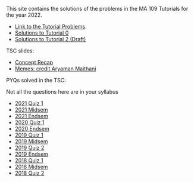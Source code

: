 This site contains the solutions of the problems in the MA 109 Tutorials for the year 2022.

- [Link to the Tutorial Problems](https://ashwinabraham2021.github.io/MA-109-Tutorial-Solutions/tut_problems.pdf).
- [Solutions to Tutorial 0](https://ashwinabraham2021.github.io/MA-109-Tutorial-Solutions/Tutorial0.pdf)
- [Solutions to Tutorial 2 (Draft)](https://ashwinabraham2021.github.io/MA-109-Tutorial-Solutions/Tutorial2.pdf)

TSC slides:
- [Concept Recap](https://ashwinabraham2021.github.io/MA109_TSC.pdf)
- [Memes: credit Aryaman Maithani](https://ashwinabraham2021.github.io/MA-109-Tutorial-Solutions/Memes.pdf)

PYQs solved in the TSC:

Not all the questions here are in your syllabus

- [2021 Quiz 1](https://ashwinabraham2021.github.io/MA-109-Tutorial-Solutions/MA_109_Miniquiz.pdf)
- [2021 Midsem](https://ashwinabraham2021.github.io/MA-109-Tutorial-Solutions/MA_109_Midsem.pdf)
- [2021 Endsem](https://ashwinabraham2021.github.io/MA-109-Tutorial-Solutions/MA_109_Endsem.pdf)
- [2020 Quiz 1](https://ashwinabraham2021.github.io/MA-109-Tutorial-Solutions/MA109_Quiz_1.pdf)
- [2020 Endsem](https://ashwinabraham2021.github.io/MA-109-Tutorial-Solutions/EndSem.pdf)
- [2019 Quiz 1](https://ashwinabraham2021.github.io/MA-109-Tutorial-Solutions/2019_Quiz_1_Paper.pdf)
- [2019 Midsem](https://ashwinabraham2021.github.io/MA-109-Tutorial-Solutions/2019_Midsem_Paper.pdf)
- [2019 Quiz 2](https://ashwinabraham2021.github.io/MA-109-Tutorial-Solutions/2019_Quiz_2_Paper.pdf)
- [2019 Endsem](https://ashwinabraham2021.github.io/MA-109-Tutorial-Solutions/2019_Endsem_Paper.pdf)
- [2018 Quiz 1](https://ashwinabraham2021.github.io/MA-109-Tutorial-Solutions/Quiz1.pdf)
- [2018 Midsem](https://ashwinabraham2021.github.io/MA-109-Tutorial-Solutions/Mid-sem-2018-sol-Final.pdf)
- [2018 Quiz 2](https://ashwinabraham2021.github.io/MA-109-Tutorial-Solutions/Quiz2.pdf)